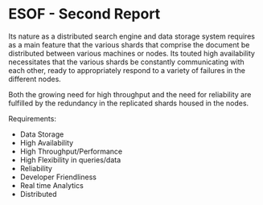 ESOF - Second Report
====================

Its nature as a distributed search engine and data storage system requires as a main feature that the various shards that comprise the document be distributed between various machines or nodes. Its touted high availability necessitates that the various shards be constantly communicating with each other, ready to appropriately respond to a variety of failures in the different nodes.

Both the growing need for high throughput and the need for reliability are fulfilled by the redundancy in the replicated shards housed in the nodes.

Requirements:
* Data Storage
* High Availability
* High Throughput/Performance
* High Flexibility in queries/data
* Reliability
* Developer Friendliness
* Real time Analytics
* Distributed




